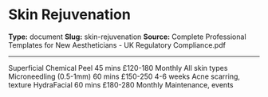 # Skin Rejuvenation

**Type:** document
**Slug:** skin-rejuvenation
**Source:** Complete Professional Templates for New Aestheticians - UK Regulatory Compliance.pdf

---

Superficial Chemical Peel 45 mins £120-180 Monthly All skin types
Microneedling (0.5-1mm) 60 mins £150-250 4-6 weeks Acne scarring, texture
HydraFacial 60 mins £180-280 Monthly Maintenance, events